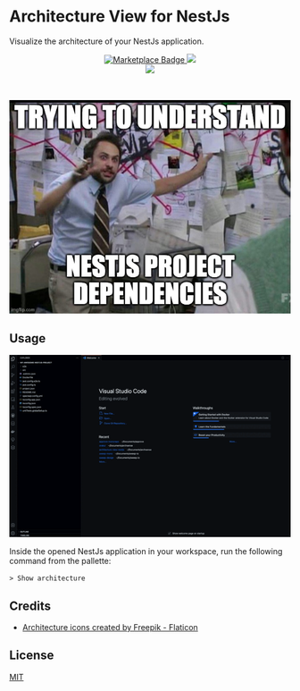 # Architecture View for NestJs

Visualize the architecture of your NestJs application.

<p align="center">
  <a href="https://marketplace.visualstudio.com/items?itemName=archsense.architecture-view-nestjs">
    <img src="https://img.shields.io/badge/Install-VSCode%20Marketplace-blue" alt="Marketplace Badge"/>
  </a>
  <a href="https://marketplace.visualstudio.com/items?itemName=archsense.architecture-view-nestjs">
    <img src="https://github.com/archsense/archsense-mono/actions/workflows/vscode-extension-test.yaml/badge.svg">
  </a>
  <br />
  <a href="https://ko-fi.com/archsense" target="_blank">
    <img src="https://img.shields.io/badge/Donate-ff3f59.svg"/>
  </a>
</p>
<br>

![Why](./images/meme.jpg)

## Usage

![Demo](./images/demo.gif)

Inside the opened NestJs application in your workspace, run the following command from the pallette:

```
> Show architecture
```

## Credits

- [Architecture icons created by Freepik - Flaticon](https://www.flaticon.com/free-icons/architecture)

## License

[MIT](/LICENSE)
